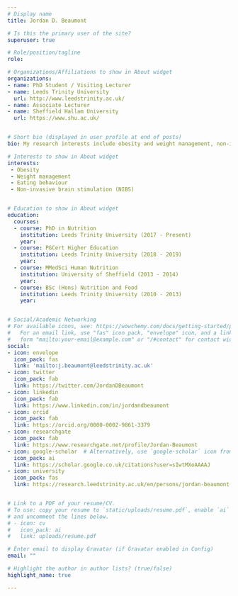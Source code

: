 ```yaml
---
# Display name
title: Jordan D. Beaumont

# Is this the primary user of the site?
superuser: true

# Role/position/tagline
role: 

# Organizations/Affiliations to show in About widget
organizations:
- name: PhD Student / Visiting Lecturer
- name: Leeds Trinity University
  url: http://www.leedstrinity.ac.uk/
- name: Associate Lecturer
- name: Sheffield Hallam University
  url: https://www.shu.ac.uk/


# Short bio (displayed in user profile at end of posts)
bio: My research interests include obesity and weight management, non-invasive brain stimulation (NIBS) techniques, and eating behaviour.

# Interests to show in About widget
interests:
 - Obesity
 - Weight management
 - Eating behaviour
 - Non-invasive brain stimulation (NIBS)


# Education to show in About widget
education:
  courses:
  - course: PhD in Nutrition
    institution: Leeds Trinity University (2017 - Present)
    year:
  - course: PGCert Higher Education
    institution: Leeds Trinity University (2018 - 2019)
    year:
  - course: MMedSci Human Nutrition
    institution: University of Sheffield (2013 - 2014)
    year:
  - course: BSc (Hons) Nutrition and Food
    institution: Leeds Trinity University (2010 - 2013)
    year:


# Social/Academic Networking
# For available icons, see: https://wowchemy.com/docs/getting-started/page-builder/#icons
#   For an email link, use "fas" icon pack, "envelope" icon, and a link in the
#   form "mailto:your-email@example.com" or "/#contact" for contact widget.
social:
- icon: envelope
  icon_pack: fas
  link: 'mailto:j.beaumont@leedstrinity.ac.uk'
- icon: twitter
  icon_pack: fab
  link: https://twitter.com/JordanDBeaumont
- icon: linkedin
  icon_pack: fab
  link: https://www.linkedin.com/in/jordandbeaumont
- icon: orcid
  icon_pack: fab
  link: https://orcid.org/0000-0002-9861-3379
- icon: researchgate
  icon_pack: fab
  link: https://www.researchgate.net/profile/Jordan-Beaumont
- icon: google-scholar  # Alternatively, use `google-scholar` icon from `ai` icon pack
  icon_pack: ai
  link: https://scholar.google.co.uk/citations?user=sIwtMXoAAAAJ
- icon: university
  icon_pack: fas
  link: https://research.leedstrinity.ac.uk/en/persons/jordan-beaumont(1f84ce45-c3d0-4d89-a004-583a828896e7).html


# Link to a PDF of your resume/CV.
# To use: copy your resume to `static/uploads/resume.pdf`, enable `ai` icons in `params.toml`, 
# and uncomment the lines below.
# - icon: cv
#   icon_pack: ai
#   link: uploads/resume.pdf

# Enter email to display Gravatar (if Gravatar enabled in Config)
email: ""

# Highlight the author in author lists? (true/false)
highlight_name: true

---
```

